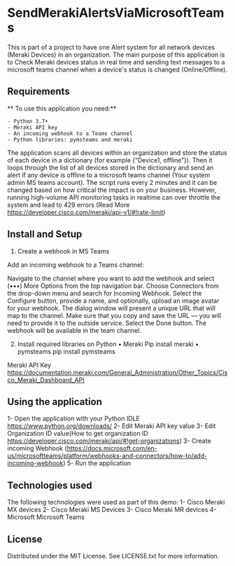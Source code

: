 # SendMerakiAlertsViaMicrosoftTeams
This is part of a project to have one Alert system for all network devices (Meraki Devices) in an organization. The main purpose of this application is to Check Meraki devices status in real time and sending text messages to a microsoft teams channel when a device's status is changed (Online/Offline).

## Requirements
 ** To use this application you need:**
 
    - Python 3.7+
    - Meraki API key
    - An incoming webhook to a Teams channel
    - Python libraries: pymsteams and meraki

The application scans all devices within an organization and store the status of each device in a dictionary (for example {“Device1, offline”}). Then it loops through the list of all devices stored in the dictionary and send an alert if any device is offline to a microsoft teams channel (Your system admin MS teams account). The script runs every 2 minutes and it can be changed based on how critical the impact is on your business. However, running high-volume API monitoring tasks in realtime can over throttle the system and lead to 429 errors (Read More https://developer.cisco.com/meraki/api-v1/#!rate-limit)

## Install and Setup
1. Create a webhook in MS Teams

  Add an incoming webhook to a Teams channel:

  Navigate to the channel where you want to add the webhook and select (•••) More Options from the top navigation bar.
  Choose Connectors from the drop-down menu and search for Incoming Webhook.
  Select the Configure button, provide a name, and optionally, upload an image avatar for your webhook.
  The dialog window will present a unique URL that will map to the channel. Make sure that you copy and save the URL — you will need to provide it to the outside service.
  Select the Done button. The webhook will be available in the team channel.
        
2. Install required libraries on Python
    •	Meraki
        Pip install meraki
    •	pymsteams
        pip install pymsteams

  Meraki API Key
  https://documentation.meraki.com/General_Administration/Other_Topics/Cisco_Meraki_Dashboard_API

## Using the application
  1- Open the application with your Python IDLE https://www.python.org/downloads/
  2-	Edit Meraki API key value
  3-	Edit Organization ID value(How to get organization ID https://developer.cisco.com/meraki/api/#!get-organizations)
  3-	Create incoming Webhook (https://docs.microsoft.com/en-us/microsoftteams/platform/webhooks-and-connectors/how-to/add-incoming-webhook)
  5-	Run the application

## Technologies used
  The following technologies were used as part of this demo:
  1-	Cisco Meraki MX devices
  2-	Cisco Meraki MS Devices
  3-	Cisco Meraki MR devices
  4-	Microsoft Microsoft Teams

## License
Distributed under the MIT License. See LICENSE.txt for more information.
